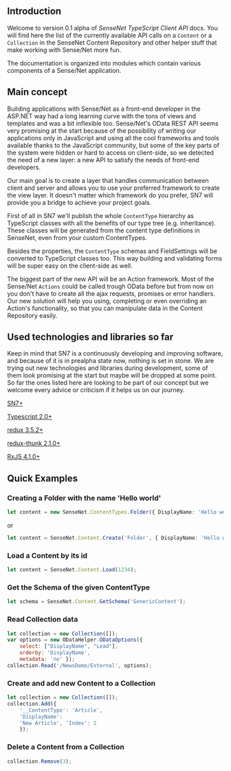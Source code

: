 Introduction
-----------------

Welcome to version 0.1 alpha of *SenseNet TypeScript Client API* docs. You will find here the list of the currently available API calls on a ```Content``` or a ```Collection``` in the SenseNet Content Repository
and other helper stuff that make working with Sense/Net more fun.

The documentation is organized into modules which contain various components of a Sense/Net application.

## Main concept

Building applications with Sense/Net as a front-end developer in the ASP.NET way had a long learning curve with the tons of views and templates and was a bit inflexible too. 
Sense/Net's OData REST API seems very promising at the start because of the possibility of writing our applications only in JavaScript and using all the cool frameworks and tools
available thanks to the JavaScript community, but some of the key parts of the system were hidden or hard to access on client-side, so we detected the need of a new layer: a new API
to satisfy the needs of front-end developers.

Our main goal is to create a layer that handles communication between client and server and allows you to use your preferred framework to create the view layer. It doesn't matter
which framework do you prefer, SN7 will provide you a bridge to achieve your project goals.

First of all in SN7 we'll publish the whole ```ContentType``` hierarchy as TypeScript classes with all the benefits of our type tree (e.g. inheritance). These classes will be generated
from the content type definitions in SenseNet, even from your custom ContentTypes.

Besides the properties, the ```ContentType``` schemas and FieldSettings will be converted to TypeScript classes too. This way building and validating forms will be super easy on the client-side as well.

The biggest part of the new API will be an Action framework. Most of the Sense/Net ```Actions``` could be called trough OData before but from now on you don't have to create all the ajax requests, promises or error handlers. Our new solution will help you using, completing or even overriding an Action's functionality, so that you can manipulate data in the Content Repository easily.

## Used technologies and libraries so far

Keep in mind that SN7 is a continuously developing and improving software, and because of it is in prealpha state now, nothing is set in stone. We are trying out new technologies and libraries during development, some of them look promising at the start but maybe will be dropped at some point. So far the ones listed here are looking to be part of our concept but we welcome every advice or criticism if it helps us on our journey.

[SN7+](https://github.com/sensenetecm)

[Typescript 2.0+](https://github.com/Microsoft/TypeScript/releases)

[redux 3.5.2+](https://github.com/reactjs/redux)

[redux-thunk 2.1.0+](https://github.com/gaearon/redux-thunk)

[RxJS 4.1.0+](https://github.com/Reactive-Extensions/RxJS)

## Quick Examples

### Creating a Folder with the name 'Hello world'

```ts
let content = new SenseNet.ContentTypes.Folder({ DisplayName: 'Hello world!' });
```

or

```ts
let content = SenseNet.Content.Create('Folder', { DisplayName: 'Hello world!' });
```

### Load a Content by its id
```javascript
let content = SenseNet.Content.Load(1234);
```

### Get the Schema of the given ContentType
```javascript
let schema = SenseNet.Content.GetSchema('GenericContent');
```

### Read Collection data
```javascript
let collection = new Collection([]);
var options = new ODataHelper.ODataOptions({ 
	select: ["DisplayName", "Lead"], 
	orderby: 'DisplayName', 
	metadata: 'no' });
collection.Read('/NewsDemo/External', options);
```

### Create and add new Content to a Collection
```javascript
let collection = new Collection([]);
collection.Add({ 
	'__ContentType': 'Article', 
	'DisplayName': 
	'New Article', 'Index': 2 
	});
```

### Delete a Content from a Collection
```javascript
collection.Remove(3);
```
